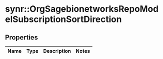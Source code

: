 # synr::OrgSagebionetworksRepoModelSubscriptionSortDirection


## Properties
Name | Type | Description | Notes
------------ | ------------- | ------------- | -------------


